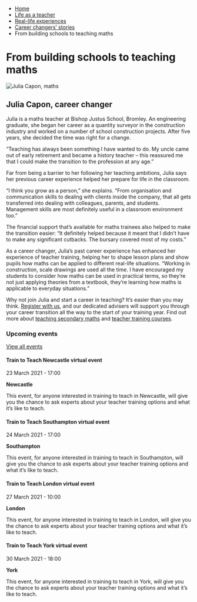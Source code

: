 *   [Home](/)
*   [Life as a teacher](/life-as-a-teacher)
*   [Real-life experiences](/life-as-a-teacher/real-life-experiences)
*   [Career changers’ stories](/life-as-a-teacher/real-life-experiences/career-changer-stories)
*   From building schools to teaching maths

From building schools to teaching maths
=======================================

<img alt="Julia Capon, maths" src="https://getintoteaching.education.gov.uk/sites/default/files/case\_study/Julia\_Capon294x294.jpg"></img>

Julia Capon, career changer
---------------------------

Julia is a maths teacher at Bishop Justus School, Bromley. An engineering graduate, she began her career as a quantity surveyor in the construction industry and worked on a number of school construction projects. After five years, she decided the time was right for a change.

“Teaching has always been something I have wanted to do. My uncle came out of early retirement and became a history teacher – this reassured me that I could make the transition to the profession at any age.”

Far from being a barrier to her following her teaching ambitions, Julia says her previous career experience helped her prepare for life in the classroom.

“I think you grow as a person,” she explains. “From organisation and communication skills to dealing with clients inside the company, that all gets transferred into dealing with colleagues, parents, and students. Management skills are most definitely useful in a classroom environment too.”

The financial support that’s available for maths trainees also helped to make the transition easier: “It definitely helped because it meant that I didn’t have to make any significant cutbacks. The bursary covered most of my costs.”

As a career changer, Julia’s past career experience has enhanced her experience of teacher training, helping her to shape lesson plans and show pupils how maths can be applied to different real-life situations. “Working in construction, scale drawings are used all the time. I have encouraged my students to consider how maths can be used in practical terms, so they’re not just applying theories from a textbook, they’re learning how maths is applicable to everyday situations.”

Why not join Julia and start a career in teaching? It’s easier than you may think. [Register with us](https://register.getintoteaching.education.gov.uk/register "Register with Get Into Teaching"), and our dedicated advisers will support you through your career transition all the way to the start of your training year. Find out more about [teaching secondary maths](/node/280 "Find out more about teaching maths") and [teacher training courses](/node/7499). 

### Upcoming events

[View all events](/teaching-events)

[](/teaching-events/train-to-teach-events/train-to-teach-newcastle-virtual-event-230321)

#### Train to Teach Newcastle virtual event

23 March 2021 - 17:00

**Newcastle**

This event, for anyone interested in training to teach in Newcastle, will give you the chance to ask experts about your teacher training options and what it’s like to teach.

[](/teaching-events/train-to-teach-events/train-to-teach-southampton-virtual-event-240321)

#### Train to Teach Southampton virtual event

24 March 2021 - 17:00

**Southampton**

This event, for anyone interested in training to teach in Southampton, will give you the chance to ask experts about your teacher training options and what it’s like to teach.

[](/teaching-events/train-to-teach-events/train-to-teach-london-virtual-event-270321)

#### Train to Teach London virtual event

27 March 2021 - 10:00

**London**

This event, for anyone interested in training to teach in London, will give you the chance to ask experts about your teacher training options and what it’s like to teach.

[](/teaching-events/train-to-teach-events/train-to-teach-york-virtual-event-300321)

#### Train to Teach York virtual event

30 March 2021 - 18:00

**York**

This event, for anyone interested in training to teach in York, will give you the chance to ask experts about your teacher training options and what it’s like to teach.